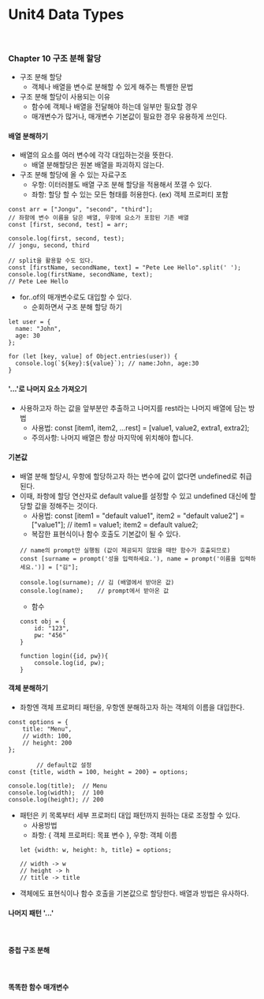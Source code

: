 # Unit4 Data Types
<br>

### Chapter 10 구조 분해 할당

- 구조 분해 할당
    - 객체나 배열을 변수로 분해할 수 있게 해주는 특별한 문법
- 구조 분해 할당이 사용되는 이유
    - 함수에 객체나 배열을 전달해야 하는데 일부만 필요할 경우
    - 매개변수가 많거나, 매개변수 기본값이 필요한 경우 유용하게 쓰인다.

#### 배열 분해하기

- 배열의 요소를 여러 변수에 각각 대입하는것을 뜻한다.
    - 배열 분해할당은 원본 배열을 파괴하지 않는다.
- 구조 분해 할당에 올 수 있는 자료구조
    - 우항: 이터러블도 배열 구조 분해 할당을 적용해서 쪼갤 수 있다.
    - 좌항: 할당 할 수 있는 모든 형태를 허용한다. (ex) 객체 프로퍼티 포함
```
const arr = ["Jongu", "second", "third"];
// 좌항에 변수 이름을 담은 배열, 우항에 요소가 포함된 기존 배열
const [first, second, test] = arr;

console.log(first, second, test);
// jongu, second, third

// split을 활용할 수도 있다.
const [firstName, secondName, text] = "Pete Lee Hello".split(' ');
console.log(firstName, secondName, text);
// Pete Lee Hello
```
- for..of의 매개변수로도 대입할 수 있다.
    - 순회하면서 구조 분해 할당 하기
```
let user = {
  name: "John",
  age: 30
};

for (let [key, value] of Object.entries(user)) {
  console.log(`${key}:${value}`); // name:John, age:30
}
```

#### '...'로 나머지 요소 가져오기

- 사용하고자 하는 값을 앞부분만 추출하고 나머지를 rest라는 나머지 배열에 담는 방법
    - 사용법: const [item1, item2, ...rest] = [value1, value2, extra1, extra2];
    - 주의사항: 나머지 배열은 항상 마지막에 위치해야 합니다.

#### 기본값

- 배열 분해 할당시, 우항에 할당하고자 하는 변수에 값이 없다면 undefined로 취급된다.
- 이때, 좌항에 할당 연산자로 default value를 설정할 수 있고 undefined 대신에 할당할 값을 정해주는 것이다.
    - 사용법: const [item1 = "default value1", item2 = "default value2"] = ["value1"]; // item1 = value1; item2 = default value2;
    - 복잡한 표현식이나 함수 호출도 기본값이 될 수 있다.
    ```
    // name의 prompt만 실행됨 (값이 제공되지 않았을 때만 함수가 호출되므로)
    const [surname = prompt('성을 입력하세요.'), name = prompt('이름을 입력하세요.')] = ["김"];

    console.log(surname); // 김 (배열에서 받아온 값)
    console.log(name);    // prompt에서 받아온 값
    ``` 
    - 함수
    ```
    const obj = {
        id: "123",
        pw: "456"
    }

    function login({id, pw}){
        console.log(id, pw);
    }
    ```

#### 객체 분해하기

- 좌항엔 객체 프로퍼티 패턴을, 우항엔 분해하고자 하는 객체의 이름을 대입한다.
```
const options = {
    title: "Menu",
    // width: 100,
    // height: 200
};

        // default값 설정
const {title, width = 100, height = 200} = options;

console.log(title);  // Menu
console.log(width);  // 100
console.log(height); // 200
```
- 패턴은 키 목록부터 세부 프로퍼티 대입 패턴까지 원하는 대로 조정할 수 있다.
    - 사용방법
    - 좌항: { 객체 프로퍼티: 목표 변수 }, 우항: 객체 이름
    ```
    let {width: w, height: h, title} = options;

    // width -> w
    // height -> h
    // title -> title
    ```
- 객체에도 표현식이나 함수 호출을 기본값으로 할당한다. 배열과 방법은 유사하다.

#### 나머지 패턴 '...'
<br>

#### 중첩 구조 분해
<br>

#### 똑똑한 함수 매개변수
<br>
